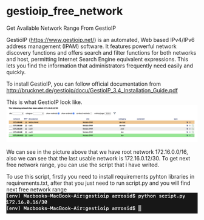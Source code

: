 # gestioip_free_network
Get Available Network Range From GestioIP

GestióIP (https://www.gestioip.net/) is an automated, Web based IPv4/IPv6 address management (IPAM) software. It features powerful network discovery functions and offers search and filter functions for both networks and host, permitting Internet Search Engine equivalent expressions. This lets you find the information that administrators frequently need easily and quickly.

To install GestioIP, you can follow official documentation from http://brucknet.de/gestioip/docu/GestioIP_3.4_Installation_Guide.pdf

This is what GestioIP look like.
<img src='gestioip1.png'>

We can see in the picture above that we have root network 172.16.0.0/16, also we can see that the last usable network is 172.16.0.12/30. To get next free network range, you can use the script that i have writed. 

To use this script, firstly you need to install requirements pyhton libraries in requirements.txt, after that you just need to run script.py and you will find next free network range
<img src='gestioip2.png'>
